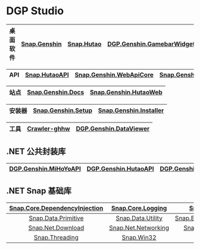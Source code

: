 # DGP Studio

|桌面软件|[Snap.Genshin](https://github.com/DGP-Studio/Snap.Genshin)|[Snap.Hutao](https://github.com/DGP-Studio/Snap.Hutao)|[DGP.Genshin.GamebarWidget](https://github.com/DGP-Studio/DGP.Genshin.GamebarWidget)|
|-|-|-|-|

|API|[Snap.HutaoAPI](https://github.com/DGP-Studio/Snap.HutaoAPI)|[Snap.Genshin.WebApiCore](https://github.com/DGP-Studio/Snap.Genshin.WebApiCore)|[Snap.Genshin.WebAPI](https://github.com/DGP-Studio/Snap.Genshin.WebAPI)|[Snap.Genshin.PatchAPI](https://github.com/DGP-Studio/Snap.Genshin.PatchAPI)|
|-|-|-|-|-|

|站点|[Snap.Genshin.Docs](https://github.com/DGP-Studio/Snap.Genshin.Docs)|[Snap.Genshin.HutaoWeb](https://github.com/DGP-Studio/Snap.Genshin.HutaoWeb)|
|-|-|-|

|安装器|[Snap.Genshin.Setup](https://github.com/DGP-Studio/Snap.Genshin.Setup)|[Snap.Genshin.Installer](https://github.com/DGP-Studio/Snap.Genshin.Installer)|
|-|-|-|

|工具|[Crawler-ghhw](https://github.com/DGP-Studio/Crawler-ghhw)|[DGP.Genshin.DataViewer](https://github.com/DGP-Studio/DGP.Genshin.DataViewer)|
|-|-|-|

## .NET 公共封装库

|[DGP.Genshin.MiHoYoAPI](https://github.com/DGP-Studio/DGP.Genshin.MiHoYoAPI)|[DGP.Genshin.HutaoAPI](https://github.com/DGP-Studio/DGP.Genshin.HutaoAPI)|[DGP.Genshin.FPSUnlocking](https://github.com/DGP-Studio/DGP.Genshin.FPSUnlocking)|
|-|-|-|

## .NET Snap 基础库

|[Snap.Core.DependencyInjection](https://github.com/DGP-Studio/Snap.Core.DependencyInjection)|[Snap.Core.Logging](https://github.com/DGP-Studio/Snap.Core.Logging)|[Snap.Core.Mvvm](https://github.com/DGP-Studio/Snap.Core.Mvvm)|[Snap.Data.Json](https://github.com/DGP-Studio/Snap.Data.Json)|
|:-:|:-:|:-:|:-:|
|[Snap.Data.Primitive](https://github.com/DGP-Studio/Snap.Data.Primitive)|[Snap.Data.Utility](https://github.com/DGP-Studio/Snap.Data.Utility)|[Snap.Extension.Enumerable](https://github.com/DGP-Studio/Snap.Extension.Enumerable)|[Snap.Net.Afdian](https://github.com/DGP-Studio/Snap.Net.Afdian)|
|[Snap.Net.Download](https://github.com/DGP-Studio/Snap.Net.Download)|[Snap.Net.Networking](https://github.com/DGP-Studio/Snap.Net.Networking)|[Snap.Net.QueryString](https://github.com/DGP-Studio/Snap.Net.QueryString)|[Snap.Reflection](https://github.com/DGP-Studio/Snap.Reflection)|
|[Snap.Threading](https://github.com/DGP-Studio/Snap.Threading)|[Snap.Win32](https://github.com/DGP-Studio/Snap.Win32)|
